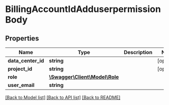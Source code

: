 # BillingAccountIdAdduserpermissionBody

## Properties
Name | Type | Description | Notes
------------ | ------------- | ------------- | -------------
**data_center_id** | **string** |  | [optional] 
**project_id** | **string** |  | [optional] 
**role** | [**\Swagger\Client\Model\Role**](Role.md) |  | 
**user_email** | **string** |  | 

[[Back to Model list]](../../README.md#documentation-for-models) [[Back to API list]](../../README.md#documentation-for-api-endpoints) [[Back to README]](../../README.md)

